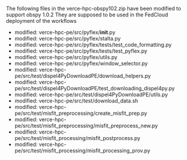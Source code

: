 The following files in the verce-hpc-obspy102.zip have been modified to support obspy 1.0.2
They are supposed to be used in the FedCloud deployment of the workflows


- modified:   verce-hpc-pe/src/pyflex/__init__.py
- modified:   verce-hpc-pe/src/pyflex/stalta.py
- modified:   verce-hpc-pe/src/pyflex/tests/test_code_formatting.py
- modified:   verce-hpc-pe/src/pyflex/tests/test_pyflex.py
- modified:   verce-hpc-pe/src/pyflex/utils.py
- modified:   verce-hpc-pe/src/pyflex/window_selector.py 
- modified:   verce-hpc-pe/src/test/dispel4PyDownloadPE/download_helpers.py
- modified:   verce-hpc-pe/src/test/dispel4PyDownloadPE/test_downloading_dispel4py.py
- modified:   verce-hpc-pe/src/test/dispel4PyDownloadPE/utils.py
- modified:   verce-hpc-pe/src/test/download_data.sh
- modified:   verce-hpc-pe/src/test/misfit_preprocessing/create_misfit_prep.py
- modified:   verce-hpc-pe/src/test/misfit_preprocessing/misfit_preprocess_new.py
- modified:   verce-hpc-pe/src/test/misfit_processing/misfit_postprocess.py
- modified:   verce-hpc-pe/src/test/misfit_processing/misfit_processing_prov.py
